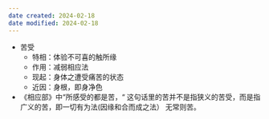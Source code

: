 ```yaml
---
date created: 2024-02-18
date modified: 2024-02-18
---
```

- 苦受
    - 特相：体验不可喜的触所缘    
    - 作用：减弱相应法
    - 现起：身体之遭受痛苦的状态
    - 近因：身根，即身净色
- 《相应部》中“所感受的都是苦，“ 这句话里的苦并不是指狭义的苦受，而是指广义的苦，即一切有为法(因缘和合而成之法） 无常则苦。 
